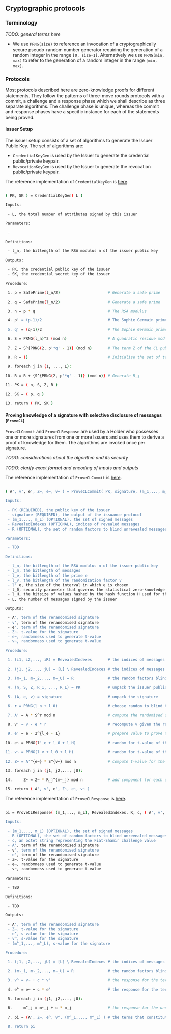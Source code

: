 ## Cryptographic protocols

### Terminology

_TODO: general terms here_

 - We use `PRNG(size)` to reference an invocation of a cryptographically secure pseudo-random number generator requiring the generation of a random integer in the range `[0, size-1]`. Alternatively we use `PRNG(min, max)` to refer to the generation of a random integer in the range `[min, max]`.

### Protocols

Most protocols described here are zero-knowledge proofs for different statements. They follow the patterns of three-move rounds protocols with a commit, a challenge and a response phase which we shall describe as three separate algorithms. The challenge phase is unique, whereas the commit and response phases have a specific instance for each of the statements being proved.

#### Issuer Setup

The issuer setup consists of a set of algorithms to generate the Issuer Public Key. The set of algorithms are:

 - `CredentialKeyGen` is used by the Issuer to generate the credential public/private keypair.
 - `RevocationKeyGen` is used by the Issuer to generate the revocation public/private keypair.

The reference implementation of `CredentialKeyGen` is [here](https://github.com/hyperledger/ursa/blob/ece6ce32a59df4e1f99fa38243c1236423066bc2/libursa/src/cl/issuer.rs#L774-L832).

```bash

( PK, SK ) = CredentialKeyGen( L )

Inputs:

 - L, the total number of attributes signed by this issuer

Parameters:

 -

Definitions:

 - l_n, the bitlength of the RSA modulus n of the issuer public key

Outputs:

 - PK, the credential public key of the issuer
 - SK, the credential secret key of the issuer

Procedure:

 1. p = SafePrime(l_n/2)                     # Generate a safe prime

 2. q = SafePrime(l_n/2)                     # Generate a safe prime

 3. n = p * q                                # The RSA modulus

 4. p' = (p-1)/2                             # The Sophie Germain prime of p

 5. q' = (q-1)/2                             # The Sophie Germain prime of q

 6. S = PRNG(l_n)^2 (mod n)                  # A quadratic residue mod n, it generates the subgroup mod n of size p' * q'

 7. Z = S^{PRNG(2, p'*q' - 1)} (mod n)       # The term Z of the CL public key

 8. R = ()                                   # Initialise the set of terms R_i of the CL public key

 9. foreach j in (1, ..., L):

10. R = R + {S^{PRNG(2, p'*q' - 1)} (mod n)} # Generate R_j

11. PK = ( n, S, Z, R )

12. SK = ( p, q )

13. return ( PK, SK )

```

#### Proving knowledge of a signature with selective disclosure of messages (`ProveCL`)

`ProveCLCommit` and `ProveCLResponse` are used by a Holder who possesses one or more signatures from one or more Issuers and uses them to derive a proof of knowledge for them. The algorithms are invoked once per signature.

_TODO: considerations about the algorithm and its security_

_TODO: clarify exact format and encoding of inputs and outputs_

The reference implementation of `ProveCLCommit` is [here](https://github.com/hyperledger/ursa/blob/ece6ce32a59df4e1f99fa38243c1236423066bc2/libursa/src/cl/prover.rs#L1313-L1394).

```bash

( A', v', e', Z~, e~, v~ ) = ProveCLCommit( PK, signature, (m_1,..., m_L), RevealedIndexes, R )

Inputs:

 - PK (REQUIRED), the public key of the issuer
 - signature (REQUIRED), the output of the issuance protocol
 - (m_1,..., m_L) (OPTIONAL), the set of signed messages
 - RevealedIndexes (OPTIONAL), indices of revealed messages
 - R (OPTIONAL), the set of random factors to blind unrevealed messages; each random has length l_m + l_0 + l_H

Parameters:

 - TBD

Definitions:

 - l_n, the bitlength of the RSA modulus n of the issuer public key
 - l_m, the bitlength of messages
 - l_e, the bitlength of the prime e
 - l_v, the bitlength of the randomization factor v
 - l'_e, the size of the interval in which e is chosen
 - l_0, security parameter that governs the statistical zero-knowledge property
 - l_H, the bitsize of values hashed by the hash function H used for the Fiat-Shamir heuristic
 - L, the number of messages signed by the issuer

Outputs:

 - A', term of the rerandomised signature
 - v', term of the rerandomised signature
 - e', term of the rerandomised signature
 - Z~. t-value for the signature
 - e~, randomness used to generate t-value
 - v~, randomness used to generate t-value

Procedure:

 1. (i1, i2,..., iR) = RevealedIndexes       # the indices of messages that are revealed in this proof

 2. (j1, j2,..., jU) = [L] \ RevealedIndexes # the indices of messages that are kept hidden

 3. (m~_1, m~_2,..., m~_U) = R               # the random factors blinding each hidden message

 4. (n, S, Z, R_1, ..., R_L) = PK            # unpack the issuer public key

 5. (A, e, v) = signature                    # unpack the signature

 6. r = PRNG(l_n + l_0)                      # choose random to blind the signature

 7. A' = A * S^r mod n                       # compute the randomised signature

 8. v' = v - e * r                           # recompute v given the randomisation

 9. e' = e - 2^{l_e - 1}                     # prepare value to prove that e is positive

10. e~ = PRNG(l'_e + l_0 + l_H)              # random for t-value of the signature

11. v~ = PRNG(l_v + l_0 + l_H)               # random for t-value of the signature

12. Z~ = A'^{e~} * S^{v~} mod n              # compute t-value for the signature

13. foreach j in (j1, j2,..., jU):

14.     Z~ = Z~ * R_j^{m~_j} mod n           # add component for each undisclosed message

15. return ( A', v', e', Z~, e~, v~ )

```

The reference implementation of `ProveCLResponse` is [here](https://github.com/hyperledger/ursa/blob/ece6ce32a59df4e1f99fa38243c1236423066bc2/libursa/src/cl/prover.rs#L1533-L1633).


```bash

pi = ProveCLResponse( (m_1,..., m_L), RevealedIndexes, R, c, ( A', v', e', Z~, e~, v~ ) )

Inputs:

 - (m_1,..., m_L) (OPTIONAL), the set of signed messages
 - R (OPTIONAL), the set of random factors to blind unrevealed messages; each random has length l_m + l_0 + l_H
 - c, an octet string representing the Fiat-Shamir challenge value
 - A', term of the rerandomised signature
 - v', term of the rerandomised signature
 - e', term of the rerandomised signature
 - Z~. t-value for the signature
 - e~, randomness used to generate t-value
 - v~, randomness used to generate t-value

Parameters:

 - TBD

Definitions:

 - TBD

Outputs:

 - A', term of the rerandomised signature
 - Z~. t-value for the signature
 - e^, s-value for the signature
 - v^, s-value for the signature
 - (m^_1,..., m^_L), s-value for the signature

Procedure:

 1. (j1, j2,..., jU) = [L] \ RevealedIndexes # the indices of messages that are kept hidden

 2. (m~_1, m~_2,..., m~_U) = R               # the random factors blinding each hidden message

 3. v^ = v~ + c * v'                         # the response for the term v'

 4. e^ = e~ + c * e'                         # the response for the term e'

 5. foreach j in (j1, j2,..., jU):

 6.     m^_j = m~_j + c * m_j                # the response for the undisclosed messages

 7. pi = (A', Z~, e^, v^, (m^_1,..., m^_L) ) # the terms that constitute the proof that will be verified

 8. return pi

```
